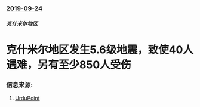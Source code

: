 ### [2019-09-24](/news/2019/09/24/index.md)

##### 克什米尔地区
#  克什米尔地区发生5.6级地震，致使40人遇难，另有至少850人受伤 




### 信息来源:

1. [UrduPoint](https://www.urdupoint.com/en/kashmir/ajk-government-declares-earthquake-hit-mirpur-723502.html)
